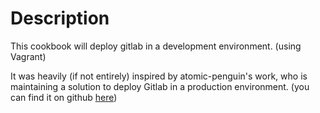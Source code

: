 Description
===========

This cookbook will deploy gitlab in a development environment. (using Vagrant)

It was heavily (if not entirely) inspired by atomic-penguin's work, who is
maintaining a solution to deploy Gitlab in a production environment.  (you can
    find it on github
    [here](https://github.com/atomic-penguin/cookbook-gitlab))

